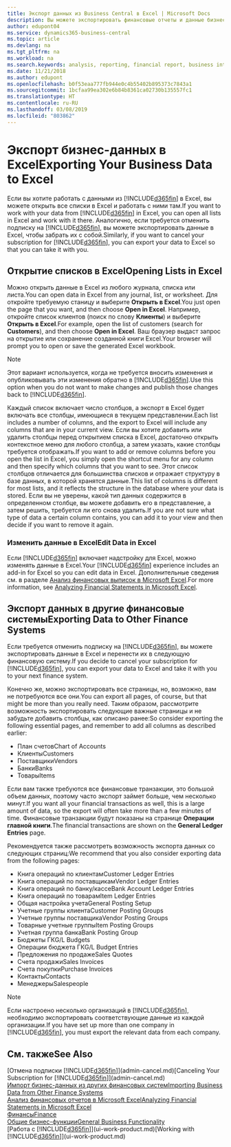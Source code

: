 ```yaml
---
title: Экспорт данных из Business Central в Excel | Microsoft Docs
description: Вы можете экспортировать финансовые отчеты и данные бизнес-аналитики из Business Central в Excel или открыть данные в Excel.
author: edupont04
ms.service: dynamics365-business-central
ms.topic: article
ms.devlang: na
ms.tgt_pltfrm: na
ms.workload: na
ms.search.keywords: analysis, reporting, financial report, business intelligence, BI, Excel
ms.date: 11/21/2018
ms.author: edupont
ms.openlocfilehash: b0f53eaa777fb944e0c4b55402b895373c7843a1
ms.sourcegitcommit: 1bcfaa99ea302e6b84b8361ca02730b135557fc1
ms.translationtype: HT
ms.contentlocale: ru-RU
ms.lasthandoff: 03/08/2019
ms.locfileid: "803862"
---
```

# <a name="exporting-your-business-data-to-excel"></a><span data-ttu-id="e2adb-103">Экспорт бизнес-данных в Excel</span><span class="sxs-lookup"><span data-stu-id="e2adb-103">Exporting Your Business Data to Excel</span></span>
<span data-ttu-id="e2adb-104">Если вы хотите работать с данными из [!INCLUDE[d365fin](includes/d365fin_md.md)] в Excel, вы можете открыть все списки в Excel и работать с ними там.</span><span class="sxs-lookup"><span data-stu-id="e2adb-104">If you want to work with your data from [!INCLUDE[d365fin](includes/d365fin_md.md)] in Excel, you can open all lists in Excel and work with it there.</span></span> <span data-ttu-id="e2adb-105">Аналогично, если требуется отменить подписку на [!INCLUDE[d365fin](includes/d365fin_md.md)], вы можете экспортировать данные в Excel, чтобы забрать их с собой.</span><span class="sxs-lookup"><span data-stu-id="e2adb-105">Similarly, if you want to cancel your subscription for [!INCLUDE[d365fin](includes/d365fin_md.md)], you can export your data to Excel so that you can take it with you.</span></span>

## <a name="opening-lists-in-excel"></a><span data-ttu-id="e2adb-106">Открытие списков в Excel</span><span class="sxs-lookup"><span data-stu-id="e2adb-106">Opening Lists in Excel</span></span>
<span data-ttu-id="e2adb-107">Можно открыть данные в Excel из любого журнала, списка или листа.</span><span class="sxs-lookup"><span data-stu-id="e2adb-107">You can open data in Excel from any journal, list, or worksheet.</span></span> <span data-ttu-id="e2adb-108">Для откройте требуемую станицу и выберите **Открыть в Excel**.</span><span class="sxs-lookup"><span data-stu-id="e2adb-108">You just open the page that you want, and then choose **Open in Excel**.</span></span> <span data-ttu-id="e2adb-109">Например, откройте список клиентов (поиск по слову **Клиенты**) и выберите **Открыть в Excel**.</span><span class="sxs-lookup"><span data-stu-id="e2adb-109">For example, open the list of customers (search for **Customers**), and then choose **Open in Excel**.</span></span> <span data-ttu-id="e2adb-110">Ваш браузер выдаст запрос на открытие или сохранение созданной книги Excel.</span><span class="sxs-lookup"><span data-stu-id="e2adb-110">Your browser will prompt you to open or save the generated Excel workbook.</span></span>  

> [!NOTE]
> <span data-ttu-id="e2adb-111">Этот вариант используется, когда не требуется вносить изменения и опубликовывать эти изменения обратно в [!INCLUDE[d365fin](includes/d365fin_md.md)].</span><span class="sxs-lookup"><span data-stu-id="e2adb-111">Use this option when you do not want to make changes and publish those changes back to [!INCLUDE[d365fin](includes/d365fin_md.md)].</span></span>  

<span data-ttu-id="e2adb-112">Каждый список включает число столбцов, а экспорт в Excel будет включать все столбцы, имеющиеся в текущем представлении.</span><span class="sxs-lookup"><span data-stu-id="e2adb-112">Each list includes a number of columns, and the export to Excel will include any columns that are in your current view.</span></span> <span data-ttu-id="e2adb-113">Если вы хотите добавить или удалить столбцы перед открытием списка в Excel, достаточно открыть контекстное меню для любого столбца, а затем указать, какие столбцы требуется отображать.</span><span class="sxs-lookup"><span data-stu-id="e2adb-113">If you want to add or remove columns before you open the list in Excel, you simply open the shortcut menu for any column and then specify which columns that you want to see.</span></span> <span data-ttu-id="e2adb-114">Этот список столбцов отличается для большинства списков и отражает структуру в базе данных, в которой хранятся данные.</span><span class="sxs-lookup"><span data-stu-id="e2adb-114">This list of columns is different for most lists, and it reflects the structure in the database where your data is stored.</span></span> <span data-ttu-id="e2adb-115">Если вы не уверены, какой тип данных содержится в определенном столбце, вы можете добавить его в представление, а затем решить, требуется ли его снова удалить.</span><span class="sxs-lookup"><span data-stu-id="e2adb-115">If you are not sure what type of data a certain column contains, you can add it to your view and then decide if you want to remove it again.</span></span>  

### <a name="edit-data-in-excel"></a><span data-ttu-id="e2adb-116">Изменить данные в Excel</span><span class="sxs-lookup"><span data-stu-id="e2adb-116">Edit Data in Excel</span></span>
<span data-ttu-id="e2adb-117">Если [!INCLUDE[d365fin](includes/d365fin_md.md)] включает надстройку для Excel, можно изменять данные в Excel.</span><span class="sxs-lookup"><span data-stu-id="e2adb-117">Your [!INCLUDE[d365fin](includes/d365fin_md.md)] experience includes an add-in for Excel so you can edit data in Excel.</span></span> <span data-ttu-id="e2adb-118">Дополнительные сведения см. в разделе [Анализ финансовых выписок в Microsoft Excel](finance-analyze-excel.md).</span><span class="sxs-lookup"><span data-stu-id="e2adb-118">For more information, see [Analyzing Financial Statements in Microsoft Excel](finance-analyze-excel.md).</span></span>  

## <a name="exporting-data-to-other-finance-systems"></a><span data-ttu-id="e2adb-119">Экспорт данных в другие финансовые системы</span><span class="sxs-lookup"><span data-stu-id="e2adb-119">Exporting Data to Other Finance Systems</span></span>
<span data-ttu-id="e2adb-120">Если требуется отменить подписку на [!INCLUDE[d365fin](includes/d365fin_md.md)], вы можете экспортировать данные в Excel и перенести их в следующую финансовую систему.</span><span class="sxs-lookup"><span data-stu-id="e2adb-120">If you decide to cancel your subscription for [!INCLUDE[d365fin](includes/d365fin_md.md)], you can export your data to Excel and take it with you to your next finance system.</span></span>  

<span data-ttu-id="e2adb-121">Конечно же, можно экспортировать все страницы, но, возможно, вам не потребуются все они.</span><span class="sxs-lookup"><span data-stu-id="e2adb-121">You can export all pages, of course, but that might be more than you really need.</span></span> <span data-ttu-id="e2adb-122">Таким образом, рассмотрите возможность экспортировать следующие важные страницы и не забудьте добавить столбцы, как описано ранее:</span><span class="sxs-lookup"><span data-stu-id="e2adb-122">So consider exporting the following essential pages, and remember to add all columns as described earlier:</span></span>  

* <span data-ttu-id="e2adb-123">План счетов</span><span class="sxs-lookup"><span data-stu-id="e2adb-123">Chart of Accounts</span></span>  
* <span data-ttu-id="e2adb-124">Клиенты</span><span class="sxs-lookup"><span data-stu-id="e2adb-124">Customers</span></span>  
* <span data-ttu-id="e2adb-125">Поставщики</span><span class="sxs-lookup"><span data-stu-id="e2adb-125">Vendors</span></span>  
* <span data-ttu-id="e2adb-126">Банки</span><span class="sxs-lookup"><span data-stu-id="e2adb-126">Banks</span></span>  
* <span data-ttu-id="e2adb-127">Товары</span><span class="sxs-lookup"><span data-stu-id="e2adb-127">Items</span></span>  

<span data-ttu-id="e2adb-128">Если вам также требуются все финансовые транзакции, это большой объем данных, поэтому часто экспорт займет больше, чем несколько минут.</span><span class="sxs-lookup"><span data-stu-id="e2adb-128">If you want all your financial transactions as well, this is a large amount of data, so the export will often take more than a few minutes of time.</span></span> <span data-ttu-id="e2adb-129">Финансовые транзакции будут показаны на странице **Операции главной книги**.</span><span class="sxs-lookup"><span data-stu-id="e2adb-129">The financial transactions are shown on the **General Ledger Entries** page.</span></span>  

<span data-ttu-id="e2adb-130">Рекомендуется также рассмотреть возможность экспорта данных со следующих страниц:</span><span class="sxs-lookup"><span data-stu-id="e2adb-130">We recommend that you also consider exporting data from the following pages:</span></span>  

* <span data-ttu-id="e2adb-131">Книга операций по клиентам</span><span class="sxs-lookup"><span data-stu-id="e2adb-131">Customer Ledger Entries</span></span>  
* <span data-ttu-id="e2adb-132">Книга операций по поставщикам</span><span class="sxs-lookup"><span data-stu-id="e2adb-132">Vendor Ledger Entries</span></span>  
* <span data-ttu-id="e2adb-133">Книга операций по банку/кассе</span><span class="sxs-lookup"><span data-stu-id="e2adb-133">Bank Account Ledger Entries</span></span>  
* <span data-ttu-id="e2adb-134">Книга операций по товарам</span><span class="sxs-lookup"><span data-stu-id="e2adb-134">Item Ledger Entries</span></span>  
* <span data-ttu-id="e2adb-135">Общая настройка учета</span><span class="sxs-lookup"><span data-stu-id="e2adb-135">General Posting Setup</span></span>  
* <span data-ttu-id="e2adb-136">Учетные группы клиента</span><span class="sxs-lookup"><span data-stu-id="e2adb-136">Customer Posting Groups</span></span>  
* <span data-ttu-id="e2adb-137">Учетные группы поставщика</span><span class="sxs-lookup"><span data-stu-id="e2adb-137">Vendor Posting Groups</span></span>  
* <span data-ttu-id="e2adb-138">Товарные учетные группы</span><span class="sxs-lookup"><span data-stu-id="e2adb-138">Item Posting Groups</span></span>  
* <span data-ttu-id="e2adb-139">Учетная группа банка</span><span class="sxs-lookup"><span data-stu-id="e2adb-139">Bank Posting Group</span></span>  
* <span data-ttu-id="e2adb-140">Бюджеты ГК</span><span class="sxs-lookup"><span data-stu-id="e2adb-140">G/L Budgets</span></span>  
* <span data-ttu-id="e2adb-141">Операции бюджета ГК</span><span class="sxs-lookup"><span data-stu-id="e2adb-141">G/L Budget Entries</span></span>  
* <span data-ttu-id="e2adb-142">Предложения по продаже</span><span class="sxs-lookup"><span data-stu-id="e2adb-142">Sales Quotes</span></span>  
* <span data-ttu-id="e2adb-143">Счета продажи</span><span class="sxs-lookup"><span data-stu-id="e2adb-143">Sales Invoices</span></span>  
* <span data-ttu-id="e2adb-144">Счета покупки</span><span class="sxs-lookup"><span data-stu-id="e2adb-144">Purchase Invoices</span></span>  
* <span data-ttu-id="e2adb-145">Контакты</span><span class="sxs-lookup"><span data-stu-id="e2adb-145">Contacts</span></span>  
* <span data-ttu-id="e2adb-146">Менеджеры</span><span class="sxs-lookup"><span data-stu-id="e2adb-146">Salespeople</span></span>  

> [!NOTE]  
>   <span data-ttu-id="e2adb-147">Если настроено несколько организаций в [!INCLUDE[d365fin](includes/d365fin_md.md)], необходимо экспортировать соответствующие данные из каждой организации.</span><span class="sxs-lookup"><span data-stu-id="e2adb-147">If you have set up more than one company in [!INCLUDE[d365fin](includes/d365fin_md.md)], you must export the relevant data from each company.</span></span>

## <a name="see-also"></a><span data-ttu-id="e2adb-148">См. также</span><span class="sxs-lookup"><span data-stu-id="e2adb-148">See Also</span></span>
<span data-ttu-id="e2adb-149">[Отмена подписки [!INCLUDE[d365fin](includes/d365fin_md.md)]](admin-cancel.md)</span><span class="sxs-lookup"><span data-stu-id="e2adb-149">[Canceling Your Subscription for [!INCLUDE[d365fin](includes/d365fin_md.md)]](admin-cancel.md)</span></span>  
[<span data-ttu-id="e2adb-150">Импорт бизнес-данных из других финансовых систем</span><span class="sxs-lookup"><span data-stu-id="e2adb-150">Importing Business Data from Other Finance Systems</span></span>](across-import-data-configuration-packages.md)  
[<span data-ttu-id="e2adb-151">Анализ финансовых отчетов в Microsoft Excel</span><span class="sxs-lookup"><span data-stu-id="e2adb-151">Analyzing Financial Statements in Microsoft Excel</span></span>](finance-analyze-excel.md)  
[<span data-ttu-id="e2adb-152">Финансы</span><span class="sxs-lookup"><span data-stu-id="e2adb-152">Finance</span></span>](finance.md)  
[<span data-ttu-id="e2adb-153">Общие бизнес-функции</span><span class="sxs-lookup"><span data-stu-id="e2adb-153">General Business Functionality</span></span>](ui-across-business-areas.md)  
<span data-ttu-id="e2adb-154">[Работа с [!INCLUDE[d365fin](includes/d365fin_md.md)]](ui-work-product.md)</span><span class="sxs-lookup"><span data-stu-id="e2adb-154">[Working with [!INCLUDE[d365fin](includes/d365fin_md.md)]](ui-work-product.md)</span></span>  
